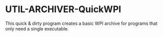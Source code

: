 # UTIL-ARCHIVER-QuickWPI
This quick &amp; dirty program creates a basic WPI archive for programs that only need a single executable. 
